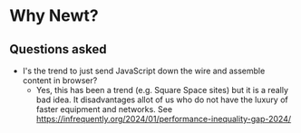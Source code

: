 
# Why Newt?

## Questions asked

- I's the trend to just send JavaScript down the wire and assemble content in browser?
    - Yes, this has been a trend (e.g. Square Space sites) but it is a really bad idea. It disadvantages allot of us who do not have the luxury of faster equipment and networks. See https://infrequently.org/2024/01/performance-inequality-gap-2024/

